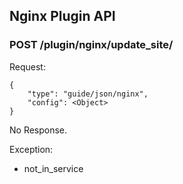 ## Nginx Plugin API

### POST /plugin/nginx/update_site/

Request:

    {
        "type": "guide/json/nginx",
        "config": <Object>
    }

No Response.

Exception:

* not_in_service
